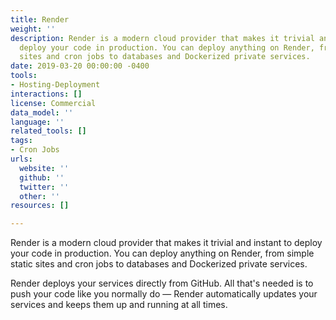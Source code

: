 ```yaml
---
title: Render
weight: ''
description: Render is a modern cloud provider that makes it trivial and instant to
  deploy your code in production. You can deploy anything on Render, from simple static
  sites and cron jobs to databases and Dockerized private services.
date: 2019-03-20 00:00:00 -0400
tools:
- Hosting-Deployment
interactions: []
license: Commercial
data_model: ''
language: ''
related_tools: []
tags:
- Cron Jobs
urls:
  website: ''
  github: ''
  twitter: ''
  other: ''
resources: []

---
```

Render is a modern cloud provider that makes it trivial and instant to deploy your code in production. You can deploy anything on Render, from simple static sites and cron jobs to databases and Dockerized private services.

Render deploys your services directly from GitHub. All that's needed is to push your code like you normally do — Render automatically updates your services and keeps them up and running at all times.